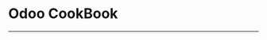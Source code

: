 Odoo CookBook
=======================




-----------------------------------------------------------------------------------------------------